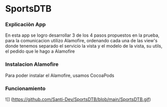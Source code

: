 # SportsDTB

### Explicaciòn App ###
 
En esta app se logro desarrollar 3 de los 4 pasos propuestos en la prueba, para la comunicacion utilizo Alamofire, 
ordenando cada una de las view's donde tenemos separado el servicio la vista y el modelo de la vista, su utils, el pedido
que le hago a Alamofire

### Instalacion Alamofire ###

Para poder instalar el Alamofire, usamos CocoaPods

### Funcionamiento ###

![] (https://github.com/Santi-Dev/SportsDTB/blob/main/SportsDTB.gif)

